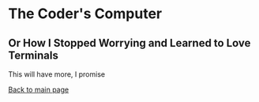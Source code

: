 # The Coder's Computer

## **Or How I Stopped Worrying and Learned to Love Terminals**

This will have more, I promise

[Back to main page](README.md)
